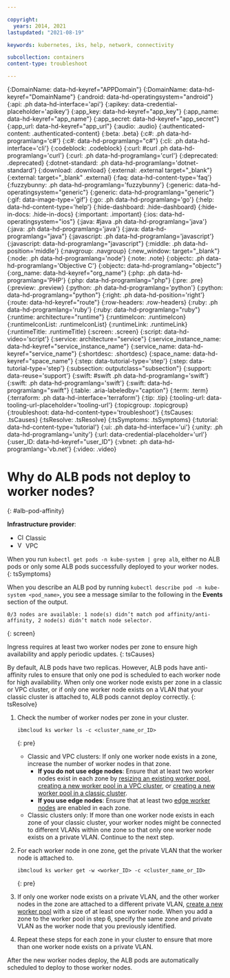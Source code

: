 ```yaml
---

copyright:
  years: 2014, 2021
lastupdated: "2021-08-19"

keywords: kubernetes, iks, help, network, connectivity

subcollection: containers
content-type: troubleshoot

---
```


{:DomainName: data-hd-keyref="APPDomain"}
{:DomainName: data-hd-keyref="DomainName"}
{:android: data-hd-operatingsystem="android"}
{:api: .ph data-hd-interface='api'}
{:apikey: data-credential-placeholder='apikey'}
{:app_key: data-hd-keyref="app_key"}
{:app_name: data-hd-keyref="app_name"}
{:app_secret: data-hd-keyref="app_secret"}
{:app_url: data-hd-keyref="app_url"}
{:audio: .audio}
{:authenticated-content: .authenticated-content}
{:beta: .beta}
{:c#: .ph data-hd-programlang='c#'}
{:c#: data-hd-programlang="c#"}
{:cli: .ph data-hd-interface='cli'}
{:codeblock: .codeblock}
{:curl: #curl .ph data-hd-programlang='curl'}
{:curl: .ph data-hd-programlang='curl'}
{:deprecated: .deprecated}
{:dotnet-standard: .ph data-hd-programlang='dotnet-standard'}
{:download: .download}
{:external: .external target="_blank"}
{:external: target="_blank" .external}
{:faq: data-hd-content-type='faq'}
{:fuzzybunny: .ph data-hd-programlang='fuzzybunny'}
{:generic: data-hd-operatingsystem="generic"}
{:generic: data-hd-programlang="generic"}
{:gif: data-image-type='gif'}
{:go: .ph data-hd-programlang='go'}
{:help: data-hd-content-type='help'}
{:hide-dashboard: .hide-dashboard}
{:hide-in-docs: .hide-in-docs}
{:important: .important}
{:ios: data-hd-operatingsystem="ios"}
{:java: #java .ph data-hd-programlang='java'}
{:java: .ph data-hd-programlang='java'}
{:java: data-hd-programlang="java"}
{:javascript: .ph data-hd-programlang='javascript'}
{:javascript: data-hd-programlang="javascript"}
{:middle: .ph data-hd-position='middle'}
{:navgroup: .navgroup}
{:new_window: target="_blank"}
{:node: .ph data-hd-programlang='node'}
{:note: .note}
{:objectc: .ph data-hd-programlang='Objective C'}
{:objectc: data-hd-programlang="objectc"}
{:org_name: data-hd-keyref="org_name"}
{:php: .ph data-hd-programlang='PHP'}
{:php: data-hd-programlang="php"}
{:pre: .pre}
{:preview: .preview}
{:python: .ph data-hd-programlang='python'}
{:python: data-hd-programlang="python"}
{:right: .ph data-hd-position='right'}
{:route: data-hd-keyref="route"}
{:row-headers: .row-headers}
{:ruby: .ph data-hd-programlang='ruby'}
{:ruby: data-hd-programlang="ruby"}
{:runtime: architecture="runtime"}
{:runtimeIcon: .runtimeIcon}
{:runtimeIconList: .runtimeIconList}
{:runtimeLink: .runtimeLink}
{:runtimeTitle: .runtimeTitle}
{:screen: .screen}
{:script: data-hd-video='script'}
{:service: architecture="service"}
{:service_instance_name: data-hd-keyref="service_instance_name"}
{:service_name: data-hd-keyref="service_name"}
{:shortdesc: .shortdesc}
{:space_name: data-hd-keyref="space_name"}
{:step: data-tutorial-type='step'}
{:step: data-tutorial-type='step'} 
{:subsection: outputclass="subsection"}
{:support: data-reuse='support'}
{:swift: #swift .ph data-hd-programlang='swift'}
{:swift: .ph data-hd-programlang='swift'}
{:swift: data-hd-programlang="swift"}
{:table: .aria-labeledby="caption"}
{:term: .term}
{:terraform: .ph data-hd-interface='terraform'}
{:tip: .tip}
{:tooling-url: data-tooling-url-placeholder='tooling-url'}
{:topicgroup: .topicgroup}
{:troubleshoot: data-hd-content-type='troubleshoot'}
{:tsCauses: .tsCauses}
{:tsResolve: .tsResolve}
{:tsSymptoms: .tsSymptoms}
{:tutorial: data-hd-content-type='tutorial'}
{:ui: .ph data-hd-interface='ui'}
{:unity: .ph data-hd-programlang='unity'}
{:url: data-credential-placeholder='url'}
{:user_ID: data-hd-keyref="user_ID"}
{:vbnet: .ph data-hd-programlang='vb.net'}
{:video: .video}
  

# Why do ALB pods not deploy to worker nodes?
{: #alb-pod-affinity}

**Infrastructure provider**:
* <img src="../images/icon-classic.png" alt="Classic infrastructure provider icon" width="15" style="width:15px; border-style: none"/> Classic
* <img src="../images/icon-vpc.png" alt="VPC infrastructure provider icon" width="15" style="width:15px; border-style: none"/> VPC


When you run `kubectl get pods -n kube-system | grep alb`, either no ALB pods or only some ALB pods successfully deployed to your worker nodes.
{: tsSymptoms}

When you describe an ALB pod by running `kubectl describe pod -n kube-system <pod_name>`, you see a message similar to the following in the **Events** section of the output.
```
0/3 nodes are available: 1 node(s) didn’t match pod affinity/anti-affinity, 2 node(s) didn’t match node selector.
```
{: screen}


Ingress requires at least two worker nodes per zone to ensure high availability and apply periodic updates.
{: tsCauses}

By default, ALB pods have two replicas. However, ALB pods have anti-affinity rules to ensure that only one pod is scheduled to each worker node for high availability. When only one worker node exists per zone in a classic or VPC cluster, or if only one worker node exists on a VLAN that your classic cluster is attached to, ALB pods cannot deploy correctly.
{: tsResolve}

1. Check the number of worker nodes per zone in your cluster.
    ```
    ibmcloud ks worker ls -c <cluster_name_or_ID>
    ```
    {: pre}

    * Classic and VPC clusters: If only one worker node exists in a zone, increase the number of worker nodes in that zone.
        * **If you do not use edge nodes**: Ensure that at least two worker nodes exist in each zone by [resizing an existing worker pool](/docs/containers?topic=containers-add_workers#resize_pool), [creating a new worker pool in a VPC cluster](/docs/containers?topic=containers-add_workers#vpc_add_pool), or [creating a new worker pool in a classic cluster](/docs/containers?topic=containers-add_workers#add_pool).
        * **If you use edge nodes**: Ensure that at least two [edge worker nodes](/docs/containers?topic=containers-edge) are enabled in each zone.
    * Classic clusters only: If more than one worker node exists in each zone of your classic cluster, your worker nodes might be connected to different VLANs within one zone so that only one worker node exists on a private VLAN. Continue to the next step.

2. For each worker node in one zone, get the private VLAN that the worker node is attached to.
    ```
    ibmcloud ks worker get -w <worker_ID> -c <cluster_name_or_ID>
    ```
    {: pre}

3. If only one worker node exists on a private VLAN, and the other worker nodes in the zone are attached to a different private VLAN, [create a new worker pool](/docs/containers?topic=containers-add_workers#add_pool) with a size of at least one worker node. When you add a zone to the worker pool in step 6, specify the same zone and private VLAN as the worker node that you previously identified.

4. Repeat these steps for each zone in your cluster to ensure that more than one worker node exists on a private VLAN.

After the new worker nodes deploy, the ALB pods are automatically scheduled to deploy to those worker nodes.


